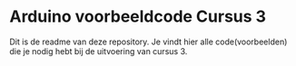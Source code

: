 # Arduino voorbeeldcode Cursus 3

Dit is de readme van deze repository. Je vindt hier alle code(voorbeelden) die je nodig hebt bij de uitvoering van cursus 3.
